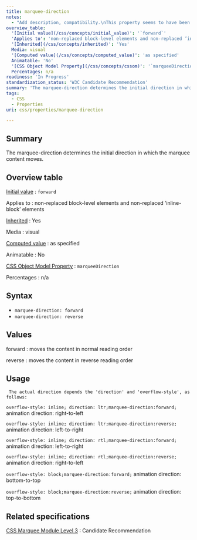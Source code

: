 ```yaml
---
title: marquee-direction
notes:
  - "Add description, compatibility.\nThis property seems to have been deprecated. Once compatibility tables have been updated, consider a note talking about its usage."
overview_table:
  '[Initial value](/css/concepts/initial_value)': '`forward`'
  'Applies to': 'non-replaced block-level elements and non-replaced ’inline-block’ elements'
  '[Inherited](/css/concepts/inherited)': 'Yes'
  Media: visual
  '[Computed value](/css/concepts/computed_value)': 'as specified'
  Animatable: 'No'
  '[CSS Object Model Property](/css/concepts/cssom)': '`marqueeDirection`'
  Percentages: n/a
readiness: 'In Progress'
standardization_status: 'W3C Candidate Recommendation'
summary: 'The marquee-direction determines the initial direction in which the marquee content moves.'
tags:
  - CSS
  - Properties
uri: css/properties/marquee-direction

---
```

## <span>Summary</span>

The marquee-direction determines the initial direction in which the marquee content moves.

## <span>Overview table</span>

[Initial value](/css/concepts/initial_value)
:   `forward`

Applies to
:   non-replaced block-level elements and non-replaced ’inline-block’ elements

[Inherited](/css/concepts/inherited)
:   Yes

Media
:   visual

[Computed value](/css/concepts/computed_value)
:   as specified

Animatable
:   No

[CSS Object Model Property](/css/concepts/cssom)
:   `marqueeDirection`

Percentages
:   n/a

## <span>Syntax</span>

-   `marquee-direction: forward`
-   `marquee-direction: reverse`

## <span>Values</span>

forward
:   moves the content in normal reading order

reverse
:   moves the content in reverse reading order

## <span>Usage</span>

     The actual direction depends the 'direction' and 'overflow-style', as follows:

`overflow-style: inline; direction: ltr;marquee-direction:forward;`
 animation direction: right-to-left

`overflow-style: inline; direction: ltr;marquee-direction:reverse;`
 animation direction: left-to-right

`overflow-style: inline; direction: rtl;marquee-direction:forward;`
 animation direction: left-to-right

`overflow-style: inline; direction: rtl;marquee-direction:reverse;`
 animation direction: right-to-left

`overflow-style: block;marquee-direction:forward;`
 animation direction: bottom-to-top

`overflow-style: block;marquee-direction:reverse;`
 animation direction: top-to-bottom

## <span>Related specifications</span>

[CSS Marquee Module Level 3](http://www.w3.org/TR/css3-marquee/#marquee-direction)
:   Candidate Recommendation
